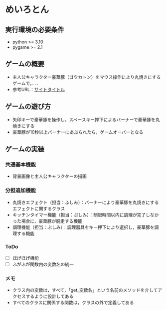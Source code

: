 # めいろとん

## 実行環境の必要条件
* python >= 3.10
* pygame >= 2.1

## ゲームの概要
* 主人公キャラクター豪華豚（ゴウカトン）をマウス操作により丸焼きにするゲームで，．．．
* 参考URL：[サイトタイトル](https://www.hoge.com/)

## ゲームの遊び方
* 矢印キーで豪華豚を操作し，スペースキー押下によるバーナーで豪華豚を丸焼きにする
* 豪華豚が10秒以上バーナーにあぶられたら，ゲームオーバーとなる

## ゲームの実装
### 共通基本機能
* 背景画像と主人公キャラクターの描画

### 分担追加機能
* 丸焼きエフェクト（担当：ふしみ）：バーナーにより豪華豚を丸焼きにするエフェクトに関するクラス
* キッチンタイマー機能（担当：ぷしみ）：制限時間以内に調理が完了しなかった場合に，豪華豚が脱走する機能
* 調理機能（担当：ぶしみ）：調理器具をキー押下により選択し，豪華豚を調理する機能

### ToDo
- [ ] ほげほげ機能
- [ ] ふがふが関数内の変数名の統一

### メモ
* クラス内の変数は，すべて，「get_変数名」という名前のメソッドを介してアクセスするように設計してある
* すべてのクラスに関係する関数は，クラスの外で定義してある
